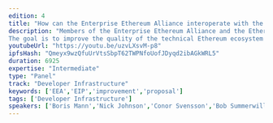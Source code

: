 ```yaml
---
edition: 4
title: "How can the Enterprise Ethereum Alliance interoperate with the public Ethereum chain EIP process?"
description: "Members of the Enterprise Ethereum Alliance and the Ethereum core Ethereum Improvement Proposal (EIP) process will have a facilitated breakout session discussion on how to interoperate, learn from each other. The EIP process builds on large scale public open source collaboration, also inspired for historical reasons by the Bitcoin BIP process. Which in turn borrows from Python PEPs, XMPP XEPs, and so on. The EEA has a more formal technical steering committee process for its corporate members.
The goal is to improve the quality of the technical Ethereum ecosystem overall, and understand how private chain, enterprise use cases can interoperate with public chain EIP processes."
youtubeUrl: "https://youtu.be/uzvLXsvM-p8"
ipfsHash: "Qmeyx9wzQfuUrVtsSbpT62TWPNfoUofJDyqd2ibAGkWRL5"
duration: 6925
expertise: "Intermediate"
type: "Panel"
track: "Developer Infrastructure"
keywords: ['EEA','EIP','improvement','proposal']
tags: ['Developer Infrastructure']
speakers: ['Boris Mann','Nick Johnson','Conor Svensson','Bob Summerwill','Jamie Pitts','Charles Nevile','Alessandro Voto']
---
```

